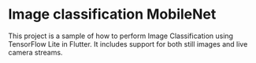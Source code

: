 # Image classification MobileNet

This project is a sample of how to perform Image Classification using
TensorFlow Lite in Flutter. It includes support for both still images and live
camera streams.

